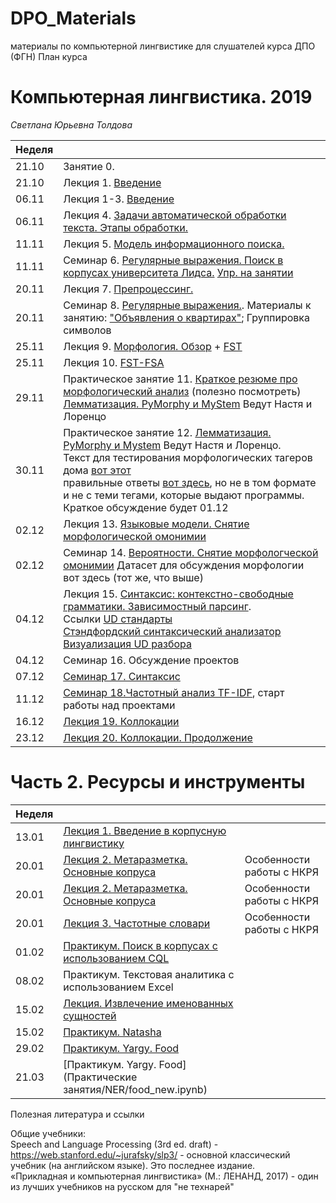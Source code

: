 # DPO_Materials
материалы по компьютерной лингвистике для слушателей курса ДПО (ФГН)
План курса
# Компьютерная лингвистика. 2019
*Светлана Юрьевна Толдова*

|Неделя||
|-|-|
|21.10|Занятие 0.|
|21.10|Лекция 1. [Введение](https://github.com/sjut/DPO_Materials/blob/master/Lectures/2019_CL1_1-3L_Topics.pptx)|
|06.11|Лекция 1-3. [Введение](https://github.com/sjut/DPO_Materials/blob/master/Lectures/2019_CL1_1-3L_Topics.pptx)|
|06.11|Лекция 4. [Задачи автоматической обработки текста. Этапы обработки.](https://github.com/sjut/DPO_Materials/blob/master/Lectures/2019_CL1_4L_Topics.pptx)|
|11.11|Лекция 5. [Модель информационного поиска.](https://github.com/sjut/DPO_Materials/blob/master/Lectures/CL1_DO_5L_Index.pptx)|
|11.11|Семинар 6. [Регулярные выражения. Поиск в корпусах университета Лидса.](https://github.com/sjut/DPO_Materials/blob/master/%D0%9F%D1%80%D0%B0%D0%BA%D1%82%D0%B8%D1%87%D0%B5%D1%81%D0%BA%D0%B8%D0%B5%20%D0%B7%D0%B0%D0%BD%D1%8F%D1%82%D0%B8%D1%8F/CL1_DO_6S_RegularExpressions.pptx) [Упр. на занятии](https://github.com/sjut/DPO_Materials/blob/master/%D0%9F%D1%80%D0%B0%D0%BA%D1%82%D0%B8%D1%87%D0%B5%D1%81%D0%BA%D0%B8%D0%B5%20%D0%B7%D0%B0%D0%BD%D1%8F%D1%82%D0%B8%D1%8F/%D0%9A%D1%80%D0%B0%D1%82%D0%BA%D0%BE%D0%B5%20%D0%BE%D0%BF%D0%B8%D1%81%D0%B0%D0%BD%D0%B8%D0%B5%20%D1%80%D0%B5%D0%B3%D1%83%D0%BB%D1%8F%D1%80%D0%BD%D1%8B%D1%85%20%D0%B2%D1%8B%D1%80%D0%B0%D0%B6%D0%B5%D0%BD%D0%B8%D0%B9%20%D0%B4%D0%BB%D1%8F%20%D1%80%D0%B0%D0%B1%D0%BE%D1%82%D1%8B%20%D1%81%20%D0%BA%D0%BE%D1%80%D0%BF%D1%83%D1%81%D0%BE%D0%BC%20%D1%83%D0%BD%D0%B8%D0%B2%D0%B5%D1%80%D1%81%D0%B8%D1%82%D0%B5%D1%82%D0%B0%20%D0%B3.%20%D0%9B%D0%B8%D0%B4%D1%81)|
|20.11|Лекция 7. [Препроцессинг.](https://github.com/sjut/DPO_Materials/blob/master/Lectures/CL1_DO_5L_Preprocessing.pptx)|
|20.11|Семинар 8. [Регулярные выражения.](https://github.com/sjut/DPO_Materials/blob/master/%D0%9F%D1%80%D0%B0%D0%BA%D1%82%D0%B8%D1%87%D0%B5%D1%81%D0%BA%D0%B8%D0%B5%20%D0%B7%D0%B0%D0%BD%D1%8F%D1%82%D0%B8%D1%8F/CL1_DO_6S_RegularExpressions.pptx). Материалы к занятию: ["Объявления о квартирах"](https://github.com/sjut/DPO_Materials/blob/master/%D0%9F%D1%80%D0%B0%D0%BA%D1%82%D0%B8%D1%87%D0%B5%D1%81%D0%BA%D0%B8%D0%B5%20%D0%B7%D0%B0%D0%BD%D1%8F%D1%82%D0%B8%D1%8F/flats.txt); Группировка символов|
|25.11|Лекция 9. [Морфология. Обзор](https://github.com/sjut/DPO_Materials/blob/master/Lectures/CL1_DO_9L_Morpho.pptx) + [FST](https://www.cs.vassar.edu/~cs395/docs/3.pdf)|
|25.11|Лекция 10. [FST-FSA]()|Для желающих: упр. на построение конечного автомата|
|29.11|Практическое занятие 11. [Краткое резюме про морфологический анализ](https://github.com/sjut/DPO_Materials/blob/master/%D0%9F%D1%80%D0%B0%D0%BA%D1%82%D0%B8%D1%87%D0%B5%D1%81%D0%BA%D0%B8%D0%B5%20%D0%B7%D0%B0%D0%BD%D1%8F%D1%82%D0%B8%D1%8F/morphology.pdf) (полезно посмотреть)<br>[Лемматизация. PyMorphy и MyStem](https://github.com/sjut/DPO_Materials/commit/087b343951f40352b92ca3d1d355498761fea09c) Ведут Настя и Лоренцо||
|30.11|Практическое занятие 12. [Лемматизация. PyMorphy и Mystem](https://github.com/sjut/DPO_Materials/blob/master/%D0%9F%D1%80%D0%B0%D0%BA%D1%82%D0%B8%D1%87%D0%B5%D1%81%D0%BA%D0%B8%D0%B5%20%D0%B7%D0%B0%D0%BD%D1%8F%D1%82%D0%B8%D1%8F/morphology.ipynb) Ведут Настя и Лоренцо. <br>Текст для тестирования морфологических тагеров дома [вот этот](https://github.com/sjut/DPO_Materials/blob/master/HomeTasks/test.txt) <br> правильные ответы [вот здесь](https://github.com/sjut/DPO_Materials/blob/master/HomeTasks/GoldStandard.txt), но не в том формате и не с теми тегами, которые выдают программы. Краткое обсуждение будет 01.12||
|02.12|Лекция 13. [Языковые модели. Снятие морфологической омонимии](Lectures/language_models.pptx)|
|02.12|Семинар 14. [Вероятности. Снятие морфологческой омонимии](Lectures/CL1_DO_L_disambiguation.pptx) Датасет для обсуждения морфологии вот здесь  (тот же, что выше)|
|04.12|Лекция 15. [Синтаксис: контекстно-свободные грамматики. Зависимостный парсинг](https://github.com/sjut/DPO_Materials/blob/master/Lectures/2019_CL1_L_Synt.pptx). <br> Ссылки [UD стандарты](https://universaldependencies.org/)<br> [Стэндфордский синтаксический анализатор](https://corenlp.run/)<br> [Визуализация UD разбора](https://arborator.ilpga.fr/q.cgi)|
|04.12|Семинар 16. Обсуждение проектов|
|07.12|[Семинар 17. Синтаксис](https://github.com/sjut/DPO_Materials/blob/master/%D0%9F%D1%80%D0%B0%D0%BA%D1%82%D0%B8%D1%87%D0%B5%D1%81%D0%BA%D0%B8%D0%B5%20%D0%B7%D0%B0%D0%BD%D1%8F%D1%82%D0%B8%D1%8F/syntactic_parsers.ipynb)|
|11.12|[Семинар 18.Частотный анализ TF-IDF](https://github.com/sjut/DPO_Materials/blob/master/%D0%9F%D1%80%D0%B0%D0%BA%D1%82%D0%B8%D1%87%D0%B5%D1%81%D0%BA%D0%B8%D0%B5%20%D0%B7%D0%B0%D0%BD%D1%8F%D1%82%D0%B8%D1%8F/freq_analysis_tf_idf.ipynb), старт работы над проектами|
|16.12|[Лекция 19. Коллокации](Lectures/CL2_L_Collocations.pptx)||
|23.12|[Лекция 20. Коллокации. Продолжение](Lectures/CL2_L_Collocations.pptx)|[Практикум](Практические занятия/Collocations.ipynb)|

# Часть 2. Ресурсы и инструменты <br>

|Неделя|||
|-|-|-|
|13.01| [Лекция 1. Введение в корпусную лингвистику](Lectures/Corp_L1_basics.pptx)||
|20.01| [Лекция 2. Метаразметка. Основные копруса](https://github.com/sjut/DPO_Materials/blob/master/Lectures/Corp_L2_meta.ppt)|Особенности работы с НКРЯ|
|20.01| [Лекция 2. Метаразметка. Основные копруса](https://github.com/sjut/DPO_Materials/blob/master/Lectures/Corp_L2_meta.ppt)|Особенности работы с НКРЯ|
|20.01| [Лекция 3. Частотные словари](https://github.com/sjut/DPO_Materials/blob/master/Lectures/Corp_L3_%D0%A7%D0%B0%D1%81%D1%82%D0%BE%D1%82%D0%BD%D1%8B%D0%B5%20%D1%81%D0%BB%D0%BE%D0%B2%D0%B0%D1%80%D0%B8.pptx)|Особенности работы с НКРЯ|
|01.02|[Практикум. Поиск в корпусах с использованием CQL](https://github.com/sjut/DPO_Materials/blob/master/Lectures/CL2_S_Leeds.pptx)||
|08.02|Практикум. Текстовая аналитика с использованием Excel||
|15.02|[Лекция. Извлечение именованных сущностей](Lectures/IE_NER_1.pptx)
|15.02|[Практикум. Natasha](https://github.com/sjut/DPO_Materials/blob/master/%D0%9F%D1%80%D0%B0%D0%BA%D1%82%D0%B8%D1%87%D0%B5%D1%81%D0%BA%D0%B8%D0%B5%20%D0%B7%D0%B0%D0%BD%D1%8F%D1%82%D0%B8%D1%8F/NER/DPO_NLP_6___NER1.ipynb)
|29.02|[Практикум. Yargy. Food](https://github.com/sjut/DPO_Materials/blob/master/%D0%9F%D1%80%D0%B0%D0%BA%D1%82%D0%B8%D1%87%D0%B5%D1%81%D0%BA%D0%B8%D0%B5%20%D0%B7%D0%B0%D0%BD%D1%8F%D1%82%D0%B8%D1%8F/NER/DPO_NLP_6___NER1.ipynb)||
|21.03|[Практикум. Yargy. Food](Практические занятия/NER/food_new.ipynb)||

Полезная литература и ссылки  

Общие учебники:  
Speech and Language Processing (3rd ed. draft) - https://web.stanford.edu/~jurafsky/slp3/ - основной классический учебник (на английском языке). Это последнее издание.   
«Прикладная и компьютерная лингвистика» (М.: ЛЕНАНД, 2017) - один из лучших учебников на русском для "не технарей"



